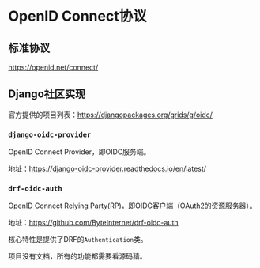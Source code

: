 # OpenID Connect协议

## 标准协议

https://openid.net/connect/


## Django社区实现

官方提供的项目列表：https://djangopackages.org/grids/g/oidc/

### `django-oidc-provider`

OpenID Connect Provider，即OIDC服务端。

地址：https://django-oidc-provider.readthedocs.io/en/latest/


### `drf-oidc-auth`

OpenID Connect Relying Party(RP)，即OIDC客户端（OAuth2的资源服务器）。

地址：https://github.com/ByteInternet/drf-oidc-auth

核心特性是提供了DRF的`Authentication`类。

项目没有文档，所有的功能都需要看源码猜。
